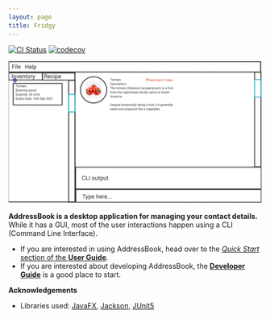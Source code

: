 ```yaml
---
layout: page
title: Fridgy
---
```


[![CI Status](https://github.com/AY2122S1-CS2103T-W11-1/tp/workflows/Java%20CI/badge.svg)](https://github.com/AY2122S1-CS2103T-W11-1/tp/actions)
[![codecov](https://codecov.io/gh/AY2122S1-CS2103T-W11-1/tp/branch/master/graph/badge.svg)](https://codecov.io/gh/AY2122S1-CS2103T-W11-1/tp)

![Ui](images/Ui.png)

**AddressBook is a desktop application for managing your contact details.** While it has a GUI, most of the user interactions happen using a CLI (Command Line Interface).

* If you are interested in using AddressBook, head over to the [_Quick Start_ section of the **User Guide**](UserGuide.html#quick-start).
* If you are interested about developing AddressBook, the [**Developer Guide**](DeveloperGuide.html) is a good place to start.


**Acknowledgements**

* Libraries used: [JavaFX](https://openjfx.io/), [Jackson](https://github.com/FasterXML/jackson), [JUnit5](https://github.com/junit-team/junit5)
